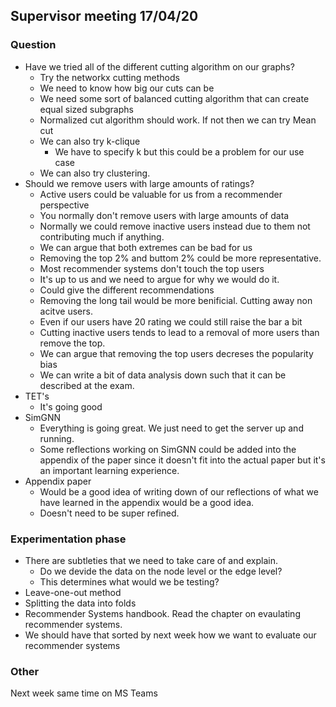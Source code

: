 ## Supervisor meeting 17/04/20

### Question

* Have we tried all of the different cutting algorithm on our graphs?
  * Try the networkx cutting methods
  * We need to know how big our cuts can be
  * We need some sort of balanced cutting algorithm that can create equal sized subgraphs
  * Normalized cut algorithm should work. If not then we can try Mean cut
  * We can also try k-clique
    * We have to specify k but this could be a problem for our use case
  * We can also try clustering.
* Should we remove users with large amounts of ratings?
  * Active users could be valuable for us from a recommender perspective
  * You normally don't remove users with large amounts of data
  * Normally we could remove inactive users instead due to them not contributing much if anything.
  * We can argue that both extremes can be bad for us
  * Removing the top 2% and buttom 2% could be more representative.
  * Most recommender systems don't touch the top users
  * It's up to us and we need to argue for why we would do it.
  * Could give the different recommendations
  * Removing the long tail would be more benificial. Cutting away non acitve users.
  * Even if our users have 20 rating we could still raise the bar a bit
  * Cutting inactive users tends to lead to a removal of more users than remove the top.
  * We can argue that removing the top users decreses the popularity bias
  * We can write a bit of data analysis down such that it can be described at the exam.
* TET's 
  * It's going good
* SimGNN
  * Everything is going great. We just need to get the server up and running.
  * Some reflections working on SimGNN could be added into the appendix of the paper since it doesn't fit into the actual paper but it's an important learning experience.
* Appendix paper
  * Would be a good idea of writing down of our reflections of what we have learned in the appendix would be a good idea.
  * Doesn't need to be super refined.

### Experimentation phase

* There are subtleties that we need to take care of and explain.
  * Do we devide the data on the node level or the edge level?
  * This determines what would we be testing?
* Leave-one-out method
* Splitting the data into folds
* Recommender Systems handbook. Read the chapter on evaulating recommender systems.
* We should have that sorted by next week how we want to evaluate our recommender systems

### Other

Next week same time on MS Teams

